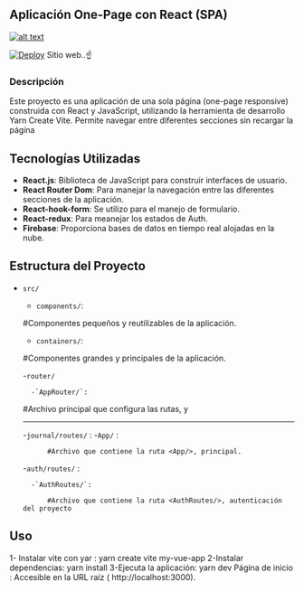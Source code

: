 ## Aplicación One-Page con React (SPA)

[![alt text](src/assets/projectA.png)](https://github.com/tu-usuario/nombre-del-proyecto)

[![Deploy](https://img.shields.io/badge/Deploy-Netlify-blue)](https://project-a-spa-formulario-react-js.netlify.app)
Sitio web..☝️

### Descripción

Este proyecto es una aplicación de una sola página (one-page responsive) construida con React y JavaScript, utilizando la herramienta de desarrollo Yarn Create Vite. Permite navegar entre diferentes secciones sin recargar la página

## Tecnologías Utilizadas

- **React.js**: Biblioteca de JavaScript para construir interfaces de usuario.
- **React Router Dom**: Para manejar la navegación entre las diferentes secciones de la aplicación.
- **React-hook-form**: Se utilizo para el manejo de formulario.
- **React-redux**: Para meanejar los estados de Auth.
- **Firebase**:  Proporciona bases de datos en tiempo real alojadas en la nube.

## Estructura del Proyecto

- `src/` 

    - `components/`: 

	#Componentes pequeños y reutilizables de la aplicación.

    - `containers/`: 

	#Componentes grandes y principales de la aplicación.

    -`router/`

        -`AppRouter/`:

	#Archivo principal que configura las rutas, <AuthRoutes/> y <App/>

    *********************

    -`journal/routes/` : 
        -`App/` : 

			#Archivo que contiene la ruta <App/>, principal.

    -`auth/routes/` : 

        -`AuthRoutes/`: 
			
			#Archivo que contiene la ruta <AuthRoutes/>, autenticación del proyecto

## Uso

1- Instalar vite con yar : yarn create vite my-vue-app
2-Instalar dependencias: yarn install
3-Ejecuta la aplicación: yarn dev
Página de inicio : Accesible en la URL raíz ( http://localhost:3000).





